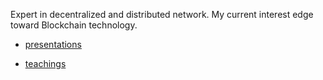 Expert in decentralized and distributed network. My current interest edge toward Blockchain technology.

* [presentations](presentations)

* [teachings](teachings)